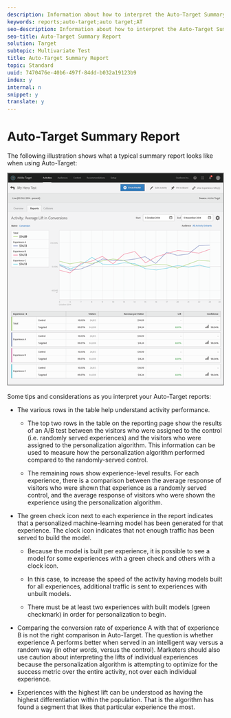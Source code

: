 ```yaml
---
description: Information about how to interpret the Auto-Target Summary report.
keywords: reports;auto-target;auto target;AT
seo-description: Information about how to interpret the Auto-Target Summary report.
seo-title: Auto-Target Summary Report
solution: Target
subtopic: Multivariate Test
title: Auto-Target Summary Report
topic: Standard
uuid: 7470476e-40b6-497f-84dd-b032a19123b9
index: y
internal: n
snippet: y
translate: y
---
```


# Auto-Target Summary Report

The following illustration shows what a typical summary report looks like when using Auto-Target: 

![](assets/autotarget.png) 

Some tips and considerations as you interpret your Auto-Target reports: 


* The various rows in the table help understand activity performance. 

    * The top two rows in the table on the reporting page show the results of an A/B test between the visitors who were assigned to the control (i.e. randomly served experiences) and the visitors who were assigned to the personalization algorithm. This information can be used to measure how the personalization algorithm performed compared to the randomly-served control. 

    * The remaining rows show experience-level results. For each experience, there is a comparison between the average response of visitors who were shown that experience as a randomly served control, and the average response of visitors who were shown the experience using the personalization algorithm. 


* The green check icon next to each experience in the report indicates that a personalized machine-learning model has been generated for that experience. The clock icon indicates that not enough traffic has been served to build the model. 

    * Because the model is built per experience, it is possible to see a model for some experiences with a green check and others with a clock icon. 

    * In this case, to increase the speed of the activity having models built for all experiences, additional traffic is sent to experiences with unbuilt models. 

    * There must be at least two experiences with built models (green checkmark) in order for personalization to begin. 


* Comparing the conversion rate of experience A with that of experience B is not the right comparison in Auto-Target. The question is whether experience A performs better when served in an intelligent way versus a random way (in other words, versus the control). Marketers should also use caution about interpreting the lifts of individual experiences because the personalization algorithm is attempting to optimize for the success metric over the entire activity, not over each individual experience. 

* Experiences with the highest lift can be understood as having the highest differentiation within the population. That is the algorithm has found a segment that likes that particular experience the most. 



